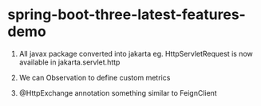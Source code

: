 # spring-boot-three-latest-features-demo

1. All javax package converted into jakarta
   eg. HttpServletRequest is now available in jakarta.servlet.http
   
2. We can Observation to define custom metrics

3. @HttpExchange annotation something similar to FeignClient
